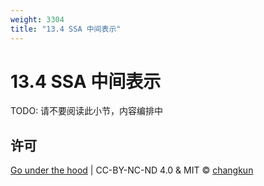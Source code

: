 ```yaml
---
weight: 3304
title: "13.4 SSA 中间表示"
---
```


# 13.4 SSA 中间表示

TODO: 请不要阅读此小节，内容编排中

<!-- 主题包括：Block DAG Graph、分支预测 -->

## 许可

[Go under the hood](https://github.com/changkun/go-under-the-hood) | CC-BY-NC-ND 4.0 & MIT &copy; [changkun](https://changkun.de)